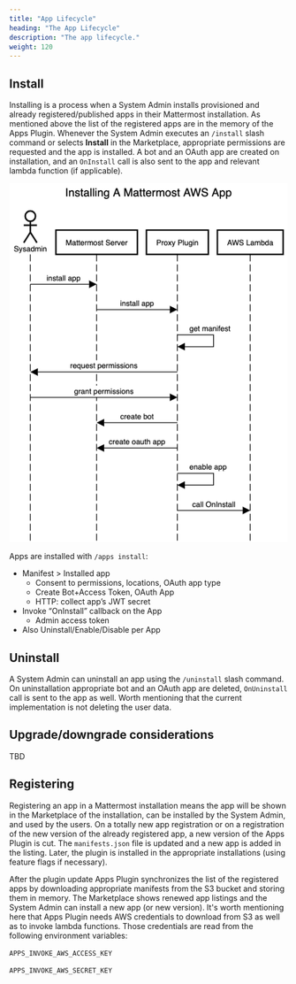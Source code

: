 ```yaml
---
title: "App Lifecycle"
heading: "The App Lifecycle"
description: "The app lifecycle."
weight: 120
---
```


## Install

Installing is a process when a System Admin installs provisioned and already registered/published apps in their Mattermost installation. As mentioned above the list of the registered apps are in the memory of the Apps Plugin. Whenever the System Admin executes an `/install` slash command or selects **Install** in the Marketplace, appropriate permissions are requested and the app is installed. A bot and an OAuth app are created on installation, and an `OnInstall` call is also sent to the app and relevant lambda function (if applicable).

![Flow of installing an app in AWS](install-mm-aws-app.png)

Apps are installed with `/apps install`:

- Manifest > Installed app
  - Consent to permissions, locations, OAuth app type
  - Create Bot+Access Token, OAuth App
  - HTTP: collect app’s JWT secret
- Invoke “OnInstall” callback on the App
  - Admin access token
- Also Uninstall/Enable/Disable per App

## Uninstall

A System Admin can uninstall an app using the `/uninstall` slash command. On uninstallation appropriate bot and an OAuth app are deleted, `OnUninstall` call is sent to the app as well. Worth mentioning that the current implementation is not deleting the user data.

## Upgrade/downgrade considerations

TBD

## Registering

Registering an app in a Mattermost installation means the app will be shown in the Marketplace of the installation, can be installed by the System Admin, and used by the users. On a totally new app registration or on a registration of the new version of the already registered app, a new version of the Apps Plugin is cut. The `manifests.json` file is updated and a new app is added in the listing. Later, the plugin is installed in the appropriate installations (using feature flags if necessary).

After the plugin update Apps Plugin synchronizes the list of the registered apps by downloading appropriate manifests from the S3 bucket and storing them in memory. The Marketplace shows renewed app listings and the System Admin can install a new app (or new version). It's worth mentioning here that Apps Plugin needs AWS credentials to download from S3 as well as to invoke lambda functions. Those credentials are read from the following environment variables:

`APPS_INVOKE_AWS_ACCESS_KEY`

`APPS_INVOKE_AWS_SECRET_KEY`
